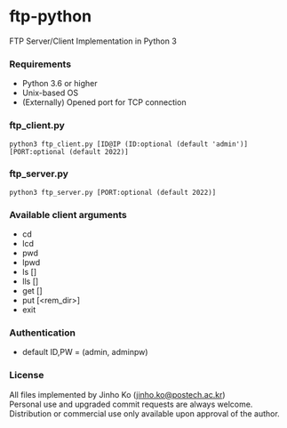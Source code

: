 # ftp-python
FTP Server/Client Implementation in Python 3

### Requirements
- Python 3.6 or higher
- Unix-based OS
-	(Externally) Opened port for TCP connection

### ftp_client.py
```
python3 ftp_client.py [ID@IP (ID:optional (default 'admin')] [PORT:optional (default 2022)]
```

### ftp_server.py
```
python3 ftp_server.py [PORT:optional (default 2022)]
```

### Available client arguments
- cd <rem-dir>
- lcd <loc-dir>
- pwd
- lpwd
- ls [<rem-dir>]
- lls [<loc-dir>]
- get <rem-filepath> [<loc-dir>]
- put <loc-filepath> [<rem_dir>]
- exit

### Authentication
- default ID,PW = (admin, adminpw)

### License
All files implemented by Jinho Ko (jinho.ko@postech.ac.kr)  
Personal use and upgraded commit requests are always welcome.  
Distribution or commercial use only available upon approval of the author.
